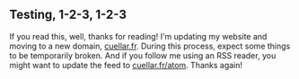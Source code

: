## Testing, 1-2-3, 1-2-3 

If you read this, well, thanks for reading! I'm updating my website and moving to a new domain, [cuellar.fr](https://cuellar.fr). During this process, expect some things to be temporarily broken. And if you follow me using an RSS reader, you might want to update the feed to [cuellar.fr/atom](https://cuellar.fr/atom). Thanks again!

